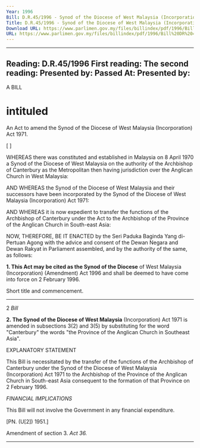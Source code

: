 ```yaml
---
Year: 1996
Bill: D.R.45/1996 - Synod of the Diocese of West Malaysia (Incorporation) (Amendment) Bill 1996 (Passed)
Title: D.R.45/1996 - Synod of the Diocese of West Malaysia (Incorporation) (Amendment) Bill 1996 (Passed)
Download URL: https://www.parlimen.gov.my/files/billindex/pdf/1996/Bill%20DR%2045.pdf
URL: https://www.parlimen.gov.my/files/billindex/pdf/1996/Bill%20DR%2045.pdf
---
```

---
Reading:
D.R.45/1996
First reading:
The second reading:
Presented by:
Passed At:
Presented by:
---

A BILL

# intituled

An Act to amend the Synod of the Diocese of West
Malaysia (Incorporation) Act 1971.

[ ]

WHEREAS there was constituted and established in
Malaysia on 8 April 1970 a Synod of the Diocese of
West Malaysia on the authority of the Archbishop of
Canterbury as the Metropolitan then having jurisdiction
over the Anglican Church in West Malaysia:

AND WHEREAS the Synod of the Diocese of West
Malaysia and their successors have been incorporated
by the Synod of the Diocese of West Malaysia
(Incorporation) Act 1971:

AND WHEREAS it is now expedient to transfer the
functions of the Archbishop of Canterbury under the
Act to the Archbishop of the Province of the Anglican
Church in South-east Asia:

NOW, THEREFORE, BE IT ENACTED by the Seri
Paduka Baginda Yang di-Pertuan Agong with the advice
and consent of the Dewan Negara and Dewan Rakyat in
Parliament assembled, and by the authority of the same,
as follows:

**1. This Act may be cited as the Synod of the Diocese**
of West Malaysia (Incorporation) (Amendment) Act 1996
and shall be deemed to have come into force on 2 February
1996.


Short title
and
commencement.


-----

2 _Bill_

**2. The Synod of the Diocese of West Malaysia**
(Incorporation) Act 1971 is amended in subsections 3(2)
and 3(5) by substituting for the word "Canterbury" the
words "the Province of the Anglican Church in Southeast Asia".

EXPLANATORY STATEMENT

This Bill is necessitated by the transfer of the functions of the
Archbishop of Canterbury under the Synod of the Diocese of West
Malaysia (Incorporation) Act 1971 to the Archbishop of the Province
of the Anglican Church in South-east Asia consequent to the formation
of that Province on 2 February 1996.

_FINANCIAL_ _IMPLICATIONS_

This Bill will not involve the Government in any financial expenditure.

[PN. (U[2]) 1951.]


Amendment
of section 3.
_Act 36._


-----

